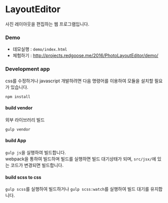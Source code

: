 # LayoutEditor
사진 레이아웃을 편집하는 웹 프로그램입니다.

### Demo

* 데모실행 : `demo/index.html`
* 체험하기 : http://projects.redgoose.me/2016/PhotoLayoutEditor/demo/


### Development app

css를 수정하거나 javascript 개발하려면 다음 명령어를 이용하여 모듈을 설치할 필요가 있습니다.

```
npm install
```

#### build vendor
외부 라이브러리 빌드

```
gulp vendor
```

#### build App
`gulp js`을 실행하여 빌드합니다.  
webpack을 통하여 빌드하며 빌드를 실행하면 빌드 대기상태가 되며, `src/jsx/`에 있는 코드가 변경되면 빌드합니다.


#### build scss to css
`gulp scss`를 실행하여 빌드하거나 `gulp scss:watch`를 실행하여 빌드 대기를 유지합니다.
